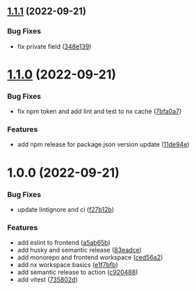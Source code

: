 ## [1.1.1](https://github.com/lukaspatschil/git_analysis/compare/v1.1.0...v1.1.1) (2022-09-21)


### Bug Fixes

* fix private field ([348e139](https://github.com/lukaspatschil/git_analysis/commit/348e1399152059a15191c7008fad1d0d264bdfe7))

# [1.1.0](https://github.com/lukaspatschil/git_analysis/compare/v1.0.0...v1.1.0) (2022-09-21)


### Bug Fixes

* fix npm token and add lint and test to nx cache ([7bfa0a7](https://github.com/lukaspatschil/git_analysis/commit/7bfa0a7afd931131799f366d2797661d43d9b9a3))


### Features

* add npm release for package.json version update ([11de94e](https://github.com/lukaspatschil/git_analysis/commit/11de94e42e7615915435c331f61fae4e465cbb92))

# 1.0.0 (2022-09-21)


### Bug Fixes

* update lintignore and ci ([f27b12b](https://github.com/lukaspatschil/git_analysis/commit/f27b12b194fec03efc7a09051dc72f58ed4ba0a4))


### Features

* add eslint to frontend ([a5ab65b](https://github.com/lukaspatschil/git_analysis/commit/a5ab65be1c83d5296dbbe16af88f66c22c8e7455))
* add husky and semantic release ([83eadce](https://github.com/lukaspatschil/git_analysis/commit/83eadcef2ed8745fbd4c15e96af96d4aabdaef9f))
* add monorepo and frontend workspace ([ced56a2](https://github.com/lukaspatschil/git_analysis/commit/ced56a26547f3a53b0062911e156a178368530e9))
* add nx workspace basics ([e1f7bfb](https://github.com/lukaspatschil/git_analysis/commit/e1f7bfbdacd2ac4fa372bac8d1541511960decd0))
* add semantic release to action ([c920488](https://github.com/lukaspatschil/git_analysis/commit/c920488e3e35444c9ba6dcd51261221386bea38b))
* add vitest ([735802d](https://github.com/lukaspatschil/git_analysis/commit/735802dc815ec835d36236df46cac33c281119bd))
